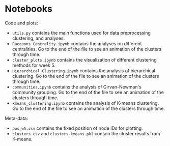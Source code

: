 # Notebooks

Code and plots:
- `utils.py` contains the main functions used for data preprocessing clustering, and analyses.
- `Raccoons Centrality.ipynb` contains the analyses on different centralities. Go to the end of the file to see an animation of the clusters through time.
- `cluster_plots.ipynb` contains the visualization of different clustering methods for week 5.
- `Hierarchical Clustering.ipynb` contains the analysis of hierarchical clustering. Go to the end of the file to see an animation of the clusters through time.
- `communities.ipynb` contains the analysis of Girvan-Newman's community grouping. Go to the end of the file to see an animation of the clusters through time.
- `kmeans_clustering.ipynb` contains the analysis of K-means clustering. Go to the end of the file to see an animation of the clusters through time.

Meta-data:
- `pos_w5.csv` contains the fixed position of node IDs for plotting.
- `clusters.csv` and `clusters-kmeans.pkl` contain the cluster results from K-means.

